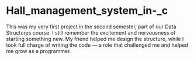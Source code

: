# Hall_management_system_in-_c
This was my very first project in the second semester, part of our Data Structures course. I still remember the excitement and nervousness of starting something new. My friend helped me design the structure, while I took full charge of writing the code — a role that challenged me and helped me grow as a programmer.
